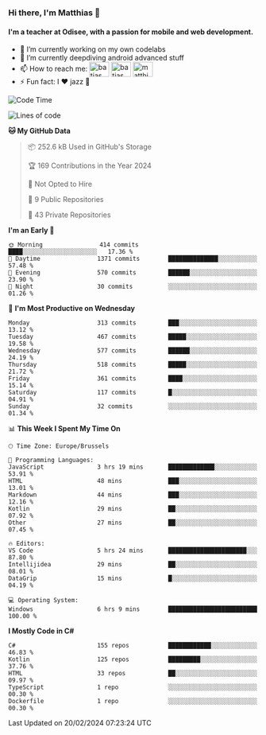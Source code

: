 ### Hi there, I'm Matthias 👋

#### I'm a teacher at Odisee, with a passion for mobile and web development.

- 🔭 I’m currently working on my own codelabs
- 🌱 I’m currently deepdiving android advanced stuff
- 📫 How to reach me: <a href="https://dev.to/batjas" target="_blank"><img align="center" src="https://raw.githubusercontent.com/rahuldkjain/github-profile-readme-generator/master/src/images/icons/Social/devto.svg" alt="batjas" height="30" width="40" /></a>
<a href="https://twitter.com/batjas" target="_blank"><img align="center" src="https://raw.githubusercontent.com/rahuldkjain/github-profile-readme-generator/master/src/images/icons/Social/twitter.svg" alt="batjas" height="30" width="40" /></a>
<a href="https://linkedin.com/in/matthiasdruwé" target="_blank"><img align="center" src="https://raw.githubusercontent.com/rahuldkjain/github-profile-readme-generator/master/src/images/icons/Social/linked-in-alt.svg" alt="matthiasdruwé" height="30" width="40" /></a>
- ⚡ Fun fact: I ❤ jazz 🎷


<!--START_SECTION:waka-->
![Code Time](http://img.shields.io/badge/Code%20Time-1%2C080%20hrs%2033%20mins-blue)

![Lines of code](https://img.shields.io/badge/From%20Hello%20World%20I%27ve%20Written-2.6%20million%20lines%20of%20code-blue)

**🐱 My GitHub Data** 

> 📦 252.6 kB Used in GitHub's Storage 
 > 
> 🏆 169 Contributions in the Year 2024
 > 
> 🚫 Not Opted to Hire
 > 
> 📜 9 Public Repositories 
 > 
> 🔑 43 Private Repositories 
 > 
**I'm an Early 🐤** 

```text
🌞 Morning                414 commits         ████░░░░░░░░░░░░░░░░░░░░░   17.36 % 
🌆 Daytime                1371 commits        ██████████████░░░░░░░░░░░   57.48 % 
🌃 Evening                570 commits         ██████░░░░░░░░░░░░░░░░░░░   23.90 % 
🌙 Night                  30 commits          ░░░░░░░░░░░░░░░░░░░░░░░░░   01.26 % 
```
📅 **I'm Most Productive on Wednesday** 

```text
Monday                   313 commits         ███░░░░░░░░░░░░░░░░░░░░░░   13.12 % 
Tuesday                  467 commits         █████░░░░░░░░░░░░░░░░░░░░   19.58 % 
Wednesday                577 commits         ██████░░░░░░░░░░░░░░░░░░░   24.19 % 
Thursday                 518 commits         █████░░░░░░░░░░░░░░░░░░░░   21.72 % 
Friday                   361 commits         ████░░░░░░░░░░░░░░░░░░░░░   15.14 % 
Saturday                 117 commits         █░░░░░░░░░░░░░░░░░░░░░░░░   04.91 % 
Sunday                   32 commits          ░░░░░░░░░░░░░░░░░░░░░░░░░   01.34 % 
```


📊 **This Week I Spent My Time On** 

```text
🕑︎ Time Zone: Europe/Brussels

💬 Programming Languages: 
JavaScript               3 hrs 19 mins       █████████████░░░░░░░░░░░░   53.91 % 
HTML                     48 mins             ███░░░░░░░░░░░░░░░░░░░░░░   13.01 % 
Markdown                 44 mins             ███░░░░░░░░░░░░░░░░░░░░░░   12.16 % 
Kotlin                   29 mins             ██░░░░░░░░░░░░░░░░░░░░░░░   07.92 % 
Other                    27 mins             ██░░░░░░░░░░░░░░░░░░░░░░░   07.45 % 

🔥 Editors: 
VS Code                  5 hrs 24 mins       ██████████████████████░░░   87.80 % 
Intellijidea             29 mins             ██░░░░░░░░░░░░░░░░░░░░░░░   08.01 % 
DataGrip                 15 mins             █░░░░░░░░░░░░░░░░░░░░░░░░   04.19 % 

💻 Operating System: 
Windows                  6 hrs 9 mins        █████████████████████████   100.00 % 
```

**I Mostly Code in C#** 

```text
C#                       155 repos           ████████████░░░░░░░░░░░░░   46.83 % 
Kotlin                   125 repos           █████████░░░░░░░░░░░░░░░░   37.76 % 
HTML                     33 repos            ██░░░░░░░░░░░░░░░░░░░░░░░   09.97 % 
TypeScript               1 repo              ░░░░░░░░░░░░░░░░░░░░░░░░░   00.30 % 
Dockerfile               1 repo              ░░░░░░░░░░░░░░░░░░░░░░░░░   00.30 % 
```




 Last Updated on 20/02/2024 07:23:24 UTC
<!--END_SECTION:waka-->
